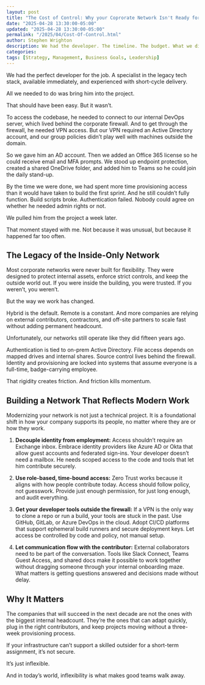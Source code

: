 ```yaml
---
layout: post
title: "The Cost of Control: Why your Coprorate Network Isn't Ready for the Way We Work Now"
date: "2025-04-28 13:30:00-05:00"
updated: "2025-04-28 13:30:00-05:00"
permalink: "/2025/04/Cost-Of-Control.html"
author: Stephen Wrighton
description: We had the developer. The timeline. The budget. What we didn’t have was a network that could handle an outsider. One week, six provisioning tickets, and an Office 365 license later, we gave up. Not because the work wasn’t needed, but because our infrastructure couldn’t flex. That project should’ve been a win. Instead, it became a lesson.
categories: 
tags: [Strategy, Management, Business Goals, Leadership]
---  
```


We had the perfect developer for the job. A specialist in the legacy tech stack, available immediately, and experienced with short-cycle delivery.

All we needed to do was bring him into the project.

That should have been easy. But it wasn’t.

To access the codebase, he needed to connect to our internal DevOps server, which lived behind the corporate firewall. And to get through the firewall, he needed VPN access. But our VPN required an Active Directory account, and our group policies didn’t play well with machines outside the domain.

So we gave him an AD account. Then we added an Office 365 license so he could receive email and MFA prompts. We stood up endpoint protection, created a shared OneDrive folder, and added him to Teams so he could join the daily stand-up.

By the time we were done, we had spent more time provisioning access than it would have taken to build the first sprint. And he still couldn’t fully function. Build scripts broke. Authentication failed. Nobody could agree on whether he needed admin rights or not.

We pulled him from the project a week later.

That moment stayed with me. Not because it was unusual, but because it happened far too often.

## The Legacy of the Inside-Only Network
Most corporate networks were never built for flexibility. They were designed to protect internal assets, enforce strict controls, and keep the outside world out. If you were inside the building, you were trusted. If you weren’t, you weren’t.

But the way we work has changed.

Hybrid is the default. Remote is a constant. And more companies are relying on external contributors, contractors, and off-site partners to scale fast without adding permanent headcount.

Unfortunately, our networks still operate like they did fifteen years ago.

Authentication is tied to on-prem Active Directory. File access depends on mapped drives and internal shares. Source control lives behind the firewall. Identity and provisioning are locked into systems that assume everyone is a full-time, badge-carrying employee.

That rigidity creates friction. And friction kills momentum.

## Building a Network That Reflects Modern Work
Modernizing your network is not just a technical project. It is a foundational shift in how your company supports its people, no matter where they are or how they work.

1. **Decouple identity from employment:** Access shouldn’t require an Exchange inbox. Embrace identity providers like Azure AD or Okta that allow guest accounts and federated sign-ins. Your developer doesn’t need a mailbox. He needs scoped access to the code and tools that let him contribute securely.

2. **Use role-based, time-bound access:** Zero Trust works because it aligns with how people contribute today. Access should follow policy, not guesswork. Provide just enough permission, for just long enough, and audit everything.

3. **Get your developer tools outside the firewall:** If a VPN is the only way to clone a repo or run a build, your tools are stuck in the past. Use GitHub, GitLab, or Azure DevOps in the cloud. Adopt CI/CD platforms that support ephemeral build runners and secure deployment keys. Let access be controlled by code and policy, not manual setup.

4. **Let communication flow with the contributor:** External collaborators need to be part of the conversation. Tools like Slack Connect, Teams Guest Access, and shared docs make it possible to work together without dragging someone through your internal onboarding maze. What matters is getting questions answered and decisions made without delay.

## Why It Matters
The companies that will succeed in the next decade are not the ones with the biggest internal headcount. They’re the ones that can adapt quickly, plug in the right contributors, and keep projects moving without a three-week provisioning process.

If your infrastructure can’t support a skilled outsider for a short-term assignment, it’s not secure.

It’s just inflexible.

And in today’s world, inflexibility is what makes good teams walk away.